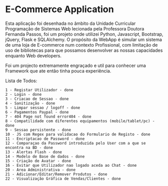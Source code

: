 # E-Commerce Application

Esta aplicação foi desenhada no âmbito da Unidade Curricular Programação de Sistemas 
Web lecionada  pela Professora Doutora Fernanda Passos, foi um projeto onde utilizei 
Python, Javascript, Bootstrap, jQuery, Flask e SQLAlchemy.
O propósito da WebApp é simular um sistema de uma loja de E-commerce num contexto Profissional, com 
limitação de uso de bibliotecas para que possamos desenvolver as nossas capacidades enquanto Web 
developers.

Foi um projecto extremamente engraçado e util para conhecer uma Framework que ate então 
tinha pouca experiência.

Lista de Todos:

    1 - Registar Utilizador - done
    2 - Login - done
    3 - Criacao de Sessao - done
    4 - Sanitização - done
    5 - Limpar sessao / logoff - done
    6 - Pagamentos Paypal - done
    7 - 404 Page not found error404 - done
    8 - Compatilidade com diferentes equipamentos (mobile/tablet/pc) - done
    9 - Sessao persistente - done
    10 - JS com Regex para validacao do Formulario de Registo - done
    11 - Encriptacao de Password - done
    12 - Comparaçao da Password introduzida pelo User com a que se encontra na BD - done
    13 - Alertas Flash - done
    14 - Modelo de Base de dados - done
    15 - Criação de Avatar - done
    16 - Evitar que Utilizador nao logado aceda ao Chat - done
    20 - Area Administrativa - done
    21 - Adicionar/Editar/Remover Produtos - done
    22 - Visualização Gráfica de Vendas/Clientes - done

